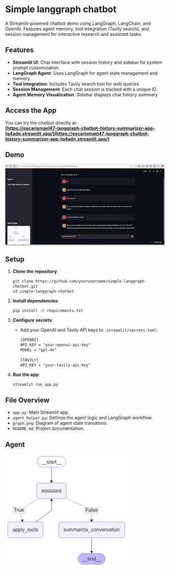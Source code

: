 # Simple langgraph chatbot

A Streamlit-powered chatbot demo using LangGraph, LangChain, and OpenAI. Features agent memory, tool integration (Tavily search), and session management for interactive research and assistant tasks.

## Features

- **Streamlit UI**: Chat interface with session history and sidebar for system prompt customization.
- **LangGraph Agent**: Uses LangGraph for agent state management and memory.
- **Tool Integration**: Includes Tavily search tool for web queries.
- **Session Management**: Each chat session is tracked with a unique ID.
- **Agent Memory Visualization**: Sidebar displays chat history summary

## Access the App

You can try the chatbot directly at:  
**[https://oscarismael47-langgraph-chatbot-history-summarizer-app-tq4adn.streamlit.app/](https://oscarismael47-langgraph-chatbot-history-summarizer-app-tq4adn.streamlit.app/)**

## Demo

![App Demo](app.gif)

## Setup

1. **Clone the repository**:
    ```
    git clone https://github.com/yourusername/simple-langgraph-chatbot.git
    cd simple-langgraph-chatbot
    ```

2. **Install dependencies**:
    ```
    pip install -r requirements.txt
    ```

3. **Configure secrets**:
    - Add your OpenAI and Tavily API keys to `.streamlit/secrets.toml`:
      ```
      [OPENAI]
      API_KEY = "your-openai-api-key"
      MODEL = "gpt-4o"

      [TAVILY]
      API_KEY = "your-tavily-api-key"
      ```

4. **Run the app**:
    ```
    streamlit run app.py
    ```

## File Overview

- `app.py`: Main Streamlit app.
- `agent_helper.py`: Defines the agent logic and LangGraph workflow.
- `graph.png`: Diagram of agent state transitions.
- `README.md`: Project documentation.

## Agent

![Agent  Visualization](graph.png)
